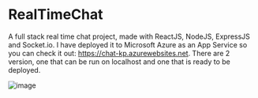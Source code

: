 # RealTimeChat

A full stack real time chat project, made with ReactJS, NodeJS, ExpressJS and Socket.io.
I have deployed it to Microsoft Azure as an App Service so you can check it out: https://chat-kp.azurewebsites.net.
There are 2 version, one that can be run on localhost and one that is ready to be deployed.

![image](https://user-images.githubusercontent.com/68539328/232861894-9719e249-99fc-4d11-b341-bc9ca8a6470f.png)

